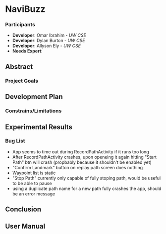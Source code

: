 # NaviBuzz
### Participants
* **Developer**: Omar Ibrahim - _UW CSE_
* **Developer**: Dylan Burton - _UW CSE_
* **Developer**: Allyson Ely - _UW CSE_
* **Needs Expert**: 

## Abstract

### Project Goals

## Development Plan

### Constrains/Limitations

## Experimental Results

### Bug List
- App seems to time out during RecordPathActivity if it runs too long
- After RecordPathActivity crashes, upon openeing it again hitting "Start Path" btn will crash (propbably because it shouldn't be enabled yet)
- "Confirm Landmark" button on replay path screen does nothing
- Waypoint list is static
- "Stop Path" currently only capable of fully stoping path, would be useful to be able to pause
- using a duplicate path name for a new path fully crashes the app, should be an error message

## Conclusion

## User Manual
